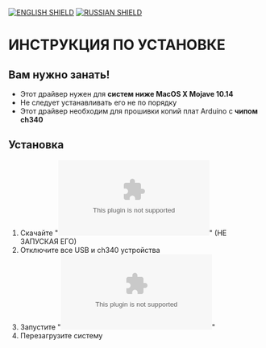 [![ENGLISH SHIELD](https://img.shields.io/badge/-English-444?style=flat-square)](https://github.com/UBER-BLACK/SoccerRobotsPro/blob/main/src/programs/drivers/ch340/Windows/)
[![RUSSIAN SHIELD](https://img.shields.io/badge/-Русский-08f?style=flat-square)](https://github.com/UBER-BLACK/SoccerRobotsPro/blob/main/src/programs/drivers/ch340/Windows/RU_README.md)
# ИНСТРУКЦИЯ ПО УСТАНОВКЕ
## Вам нужно занать!
- Этот драйвер нужен для **систем ниже MacOS X Mojave 10.14**
- Не следует устанавливать его не по порядку
- Этот драйвер необходим для прошивки копий плат Arduino с **чипом ch340**
## Установка
1. Скачайте "**![Driver.exe](https://github.com/UBER-BLACK/SoccerRobotsPro/raw/main/src/programs/drivers/Windows/Driver.exe)**" (НЕ ЗАПУСКАЯ ЕГО)
1. Отключите все USB и ch340 устройства 
1. Запустите "**![Driver.exe](https://github.com/UBER-BLACK/SoccerRobotsPro/raw/main/src/programs/drivers/Windows/Driver.exe)**"
1. Перезагрузите систему
